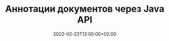 ---
############################# Static ############################
layout: "product"
date: 2022-02-23T12:00:00+02:00
draft: false

product: "Annotation"
product_tag: "annotation"
platform: "Java"
platform_tag: "java"

############################# Head ############################
head_title: "API аннотации документов Java | Просмотр и комментирование изображений PDF Word Excel PPTX"
head_description: "API аннотаций документов Java. Просмотр, теги, комментарии и аннотации PDF Word DOCX, Excel XLSX, PPTX, EML EMLX, VSS VSD, OTP, CAD и форматы файлов изображений."

############################# Header ##########################
title: "Аннотации документов через Java API"
description: "Создавайте приложения Java с возможностями просмотра и комментирования документов PDF, HTML, MS Office и других форматов без установки какого-либо внешнего программного обеспечения."
button:
    enable: true
    icon: "fas fa-arrow-down"
    label: "Скачать бесплатную пробную версию"
    link: "https://downloads.groupdocs.com/annotation/java"

############################# SubMenu #########################
submenu:
    enable: true
    
    left:
        img_alt: "GroupDocs.Annotation for Java"
        image: "https://www.groupdocs.cloud/templates/groupdocs/images/product-logos/groupdocs-annotation-java.png"
        product: "GroupDocs.Annotation"
        platform: "Java"

    middle:
        button:
            # button loop
            - link: "#features"
              text: "Функции"

            # button loop
            - link: "https://products.groupdocs.app/annotation"
              text: "Живые демонстрации"

            # button loop
            - link: "https://purchase.groupdocs.com/pricing/annotation/java"
              text: "Цены"

    right:
        link_download: "https://downloads.groupdocs.com/annotation"
        link_learn: "https://docs.groupdocs.com/annotation/java/"
        link_buy: "https://purchase.groupdocs.com"

############################# Overview ############################
overview:
    enable: true
    content: |
      GroupDocs.Annotation Java API — продукт, позволяющий работать с аннотациями в документах на разных платформах и операционных системах, таких как Android, MacOS, Linux, Windows. GroupDocs.Annotation предоставляет библиотеку с простым API, дающим множество преимуществ: например, если вам нужно сохранить конфиденциальность данных или выбрать мощность, необходимую для работы с библиотекой, или частично изменить работу с аннотациями, библиотека очень легкий и гибкий.

      GroupDocs.Annotation for Java API позволяет работать с различными типами аннотаций, включая: текст, полилинию, область, подчеркивание, точку, водяной знак, стрелку, эллипс, замену текста, расстояние, текстовое поле, редактирование ресурсов и т. д. И поддерживает большинство популярные форматы документов, такие как: PDF, HTML, Microsoft Office Word, электронные таблицы Excel, презентации PowerPoint, Visio, электронные письма Outlook, изображения, метафайлы, чертежи САПР и различные другие форматы. API предоставляет возможность получать эскизы страниц документа и поддерживает импорт и экспорт аннотаций в файлы PDF и из них.

      Используя библиотеку, вы можете [добавить](/annotation/java/bmp/), [редактировать](/annotation/java/bmp/), [извлечь](/annotation/java/bmp/) и [удалить](/annotation/java/bmp/) аннотации из документов, поворот документов, изменение эскизов и это далеко не полный список всех возможностей. Он также предлагает полный набор объектов данных для настройки свойств аннотаций в соответствии с вашими требованиями во всех поддерживаемых форматах документов.

      Работа с GroupDocs.Annotation for Java API очень проста и состоит всего из нескольких основных шагов. Сначала вам нужно настроить лицензию, затем выбрать файл, с которым вы хотите работать, затем как-то поработать с аннотациями документа (удалить/отредактировать/извлечь/удалить) и сохранить результат. Для получения дополнительной информации см. [документацию продукта](https://docs.groupdocs.com/annotation/java/getting-started/) или наши [примеры](https://github.com/groupdocs-annotation/GroupDocs.Annotation-for-Java).
      
      GroupDocs.Annotation регулярно обновляется и оказывает поддержку своим клиентам, вы всегда можете задать нам вопросы или прислать свои идеи или рассказать нам о своих потребностях в чем-то новом, и мы с радостью реализуем это в наших новых версиях.
    tabs:
      enable: true
      
      ## TAB ONE ##
      tab_one:
        description: |
          Ниже приводится обзор GroupDocs.Annotation для Java:
      
        right:
          enable: true
          icon: "fab fa-html5"
          title:  Обзор
          content: |
            * Добавить аннотации
            * Экспорт аннотаций 
            * Импорт аннотаций
            * Комментарии на основе ответов
            * Совместимость аннотаций
      
      ## TAB TWO ##
      tab_two:
        description: |
          GroupDocs.Annotation для Java поддерживает все популярные [форматы файлов документов](https://docs.groupdocs.com/annotation/java/supported-document-formats/), включая: Microsoft Office, PDF, изображения и многие другие.

        left:
          enable: true
          table:
            # table loop
            - title: "Microsoft Office Formats"
              content: |
                * **Word**: [DOC](/annotation/java/doc/), [DOCX](/annotation/java/docx/), [DOCM](/annotation/java/docm/), [DOT](/annotation/java/dot/), [DOTX](/annotation/java/dotx/), [RTF](/annotation/java/rtf/)
                * **Excel**: [XLS](/annotation/java/xls/), [XLSX](/annotation/java/xlsx/), [XLSB](/annotation/java/xlsb/), [XLSM](/annotation/java/xlsm/)
                * **PowerPoint**: [PPT](/annotation/java/ppt/), [PPTX](/annotation/java/pptx/), [PPS](/annotation/java/pps/), [PPSX](/annotation/java/ppsx/), [POTM](/annotation/java/potm/), [POTX](/annotation/java/potx/), [PPSM](/annotation/java/ppsm/), [PPTM](/annotation/java/pptm/), [WMF](/annotation/java/wmf/), [EMF](/annotation/java/emf/)
                * **Outlook**: [EML](/annotation/java/eml/), [EMLX](/annotation/java/emlx/), [MSG](/annotation/java/msg/)
                * **Visio**: [VSS](/annotation/java/vss/), [VST](/annotation/java/vst/), [VSD](/annotation/java/vsd/), [VSDX](/annotation/java/vsdx/), [VSX](/annotation/java/vsx/)

        right:
          enable: true
          table:
            # table loop
            - title: "Other Formats"
              content: |
                * **Portable**: [PDF](/annotation/java/pdf/) (PDF/A-1a, PDF/A-1b, PDF/A-2a)
                * **OpenDocument**: [ODT](/annotation/java/odt/), [ODS](/annotation/java/ods/), [ODP](/annotation/java/odp/)
                * **Images**: [BMP](/annotation/java/bmp/), [JPG](/annotation/java/jpg/), [JPEG](/annotation/java/jpeg/), [TIFF](/annotation/java/tiff/), [TIF](/annotation/java/tif/), [PNG](/annotation/java/png/), [GIF](/annotation/java/gif/), [DCM](/annotation/java/dcm/), [DICOM](/annotation/java/dicom/)
                * **AutoCAD**: [DWG](/annotation/java/dwg/), [DXF](/annotation/java/dxf/), [CAD](/annotation/java/cad/)
                * **Other**: [HTM](/annotation/java/htm/), [HTML](/annotation/java/html/), [CSV](/annotation/java/csv/), [DJVU](/annotation/java/djvu/), [OTP](/annotation/java/otp/), [OTT](/annotation/java/ott/)

      ## TAB THREE ##
      tab_three:
        description: |
          GroupDocs.Annotation для Java поддерживает следующие операционные системы, платформы и менеджеры пакетов:
        
        left:
          enable: true
          table:
            # table loop
            - icon: "fab fa-windows"
              title:  Операционные системы
              content: |
                * Microsoft Windows Desktop
                * Microsoft Windows Server
                * Linux
                * MacOS

            # table loop
            - icon: "fas fa-code"
              title:  Поддерживаемые платформы
              content: |
                * Java 7 (1.7) and above

        right:
          enable: true
          table:
            # table loop
            - icon: "fas fa-cogs"
              title:  Среды разработки
              content: |
                * NetBeans
                * IntelliJ IDEA
                * Eclipse

            # table loop
            - icon: "fas fa-tools"
              title:  Инструмент автоматизации сборки
              content: |
                * Maven

############################# Features ############################
features:
    enable: true
    title: GroupDocs.Annotation для функций Java

    feature:
      # feature loop
      - icon: "fas fa-copy"
        link: "https://docs.groupdocs.com/annotation/java/add-area-annotation/"
        content: Добавить аннотацию области в документ и связать простые и вложенные комментарии

      # feature loop
      - icon: "fas fa-eye"
        link: "https://docs.groupdocs.com/annotation/java/add-arrow-annotation/"
        content: Укажите на определенный контент с помощью аннотации со стрелкой

      # feature loop
      - icon: "fas fa-bolt"
        link: "https://docs.groupdocs.com/annotation/java/add-watermark-annotation/"
        content: Установите текстовые водяные знаки в PDF, слайды, рабочие листы Excel, изображения и диаграммы в угловом положении
      
      # feature loop
      - icon: "fas fa-file-powerpoint"
        link: "https://docs.groupdocs.com/annotation/java/add-point-annotation/"
        content: Добавляйте всплывающие комментарии в любое место документа с помощью точечной аннотации

      # feature loop
      - icon: "fas fa-code"
        link: "https://docs.groupdocs.com/annotation/java/add-polyline-annotation/"
        content: Используйте аннотацию полилинии для соединения последовательности сегментов линии, сегментов дуги или того и другого

      # feature loop
      - icon: "fas fa-cloud"
        link: "https://docs.groupdocs.com/annotation/java/add-ellipse-annotation/"
        content: Добавить аннотацию эллипса в PDF, документы Word, электронные таблицы, презентации, диаграммы и изображения

      # feature loop
      - icon: "fas fa-remove-format"
        link: "https://docs.groupdocs.com/annotation/java/add-watermark-annotation/"
        content: Добавляйте угловые водяные знаки для PDF, PowerPoint, Excel, изображений и диаграмм

      # feature loop
      - icon: "fas fa-comment-slash"
        link: "https://docs.groupdocs.com/annotation/java/add-underline-annotation/"
        content: Получить координаты текстовой аннотации в графическом представлении документа

      # feature loop
      - icon: "fas fa-location-arrow"
        link: "https://docs.groupdocs.com/annotation/java/add-annotation-to-the-document/"
        content: Подчеркивание, зачеркивание или изменение определенного текста в документе

      # feature loop
      - icon: "fas fa-border-all"
        link: "https://docs.groupdocs.com/annotation/java/add-annotation-to-the-document/"
        content: Добавить текстовую марку или водяной знак и текстовое поле в документ

      # feature loop
      - icon: "fas fa-wrench"
        link: "https://docs.groupdocs.com/annotation/java/add-point-annotation/"
        content: Импорт и экспорт аннотаций из документов Word и презентаций PowerPoint

      # feature loop
      - icon: "fas fa-columns"
        link: "https://docs.groupdocs.com/annotation/java/add-strikeout-annotation/"
        content: Аннотируйте электронные таблицы Excel с помощью типов аннотаций Text, TextReplacement, Watermark и Resource Redaction.

      # feature loop
      - icon: "fas fa-file-word"
        link: "https://docs.groupdocs.com/annotation/java/get-file-info/"
        content: Добавляйте полилинию, зачеркивание, подчеркивание или текстовые аннотации к презентациям и слайдам PowerPoint

      # feature loop
      - icon: "fas fa-envelope"
        link: "https://docs.groupdocs.com/annotation/java/basic-usage/"
        content: Отметьте аннотацию точки в презентациях, используя координаты X, Y

      # feature loop
      - icon: "fas fa-print"
        link: "https://docs.groupdocs.com/annotation/java/add-strikeout-annotation/"
        content: Добавляйте зачеркнутые, текстовые, подчеркнутые или ломаные аннотации к изображениям

      # feature loop
      - icon: "fas fa-file-archive"
        link: "https://docs.groupdocs.com/annotation/java/add-link-annotation/"
        content: Получение сведений о документе и изображений для диаграмм Visio, таких как VSS и VSD
      
      # feature loop
      - icon: "fas fa-file-code"
        link: "https://docs.groupdocs.com/annotation/java/basic-usage/"
        content: Получите миниатюры страниц документа и работайте с многостраничными файлами TIFF

      # feature loop
      - icon: "fas fa-file-excel"
        link: "https://docs.groupdocs.com/annotation/java/get-file-info/"
        content: Получить всю аннотацию документа с помощью одного вызова функции

      # feature loop
      - icon: "fas fa-heading"
        link: "https://docs.groupdocs.com/annotation/java/add-link-annotation/"
        content: Добавление аннотаций ссылок в презентации PDF, Word и PowerPoint

      # feature loop
      - icon: "fas fa-project-diagram"
        link: "https://docs.groupdocs.com/annotation/java/add-point-annotation/"
        content: Поддержка анализа пути SVG для PDF, Word, диаграмм, слайдов и других основных форматов документов.

      # feature loop
      - icon: "fas fa-cube"
        link: "https://docs.groupdocs.com/annotation/java/technical-support/"
        content: Поддержка добавления аннотации водяного знака к документам Word и очистки для замены текста.

      # feature loop
      - icon: "fab fa-uncharted"
        link: "https://docs.groupdocs.com/annotation/java/technical-support/"
        content: Поддержка обработки фигур в диаграммах для текстовых аннотаций
  
      # feature loop
      - icon: "fab fa-uncharted"
        link: "https://docs.groupdocs.com/annotation/java/advanced-usage/"
        content: Экономьте время за счет кэширования предварительных просмотров страниц документов для более быстрой обработки
  
      # feature loop
      - icon: "fab fa-uncharted"
        link: "https://docs.groupdocs.com/annotation/java/add-annotation-to-the-document/"
        content: Легко комментируйте документы Word, Excel и PowerPoint даже в старых форматах

      # feature loop
      - icon: "fab fa-uncharted"
        link: "https://docs.groupdocs.com/annotation/java/add-distance-annotation/"
        content: Отображение заголовков аннотаций расстояния для Excel, PowerPoint и диаграмм

############################# Support ############################
support:
    enable: true

############################# Solutions ############################
solutions:
    enable: true
    title: GroupDocs.Annotation предлагает API для просмотра документов для других популярных сред разработки.

    solution:
        # solution loop
        - img_alt: "GroupDocs.Annotation for .NET"
          image: "https://www.groupdocs.cloud/templates/groupdocs/images/product-logos/groupdocs-annotation-net.png"
          product: "GroupDocs.Annotation"
          platform: ".NET"
          link: "/annotation/net/"

############################# Back to top ###############################
back_to_top:
  enable: true
---